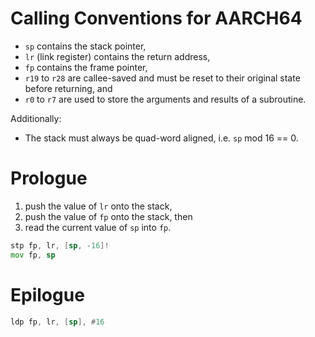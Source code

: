 <!--
     Copyright 2018, Data61
     Commonwealth Scientific and Industrial Research Organisation (CSIRO)
     ABN 41 687 119 230.

     This software may be distributed and modified according to the terms of
     the BSD 2-Clause license. Note that NO WARRANTY is provided.
     See "LICENSE_BSD2.txt" for details.

     @TAG(DATA61_BSD)
-->
# Calling Conventions for AARCH64

* `sp` contains the stack pointer,
* `lr` (link register) contains the return address,
* `fp` contains the frame pointer,
* `r19` to `r28` are callee-saved and must be reset to their original
  state before returning, and
* `r0` to `r7` are used to store the arguments and results of a
  subroutine.

Additionally:

* The stack must always be quad-word aligned, i.e. `sp` mod 16 == 0.

# Prologue

1. push the value of `lr` onto the stack,
2. push the value of `fp` onto the stack, then
3. read the current value of `sp` into `fp`.

```asm
stp fp, lr, [sp, -16]!
mov fp, sp
```

# Epilogue

```asm
ldp fp, lr, [sp], #16
```
